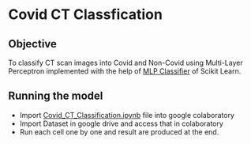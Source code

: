 # Covid CT Classfication
## Objective
To classify CT scan images into Covid and Non-Covid using Multi-Layer Perceptron implemented with the help of [MLP Classifier](https://scikit-learn.org/stable/modules/generated/sklearn.neural_network.MLPClassifier.html#sklearn.neural_network.MLPClassifier) of Scikit Learn.

## Running the model
* Import [Covid_CT_Classification.ipynb](https://github.com/satyam748/Covid-CT-Classfication/blob/main/Covid_CT_Classification.ipynb) file into google colaboratory
* Import Dataset in google drive and access that in  colaboratory
* Run each cell one by one and result are produced at the end.
